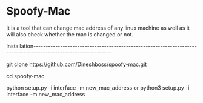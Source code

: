 # Spoofy-Mac
It is a tool that can change mac address of any  linux machine as well as it will also check whether the mac is changed or not.



Installation--------------------------------------------------------------------------------------------------------------

git clone https://github.com/Dineshboss/spoofy-mac.git

cd spoofy-mac

python setup.py -i interface -m new_mac_address  or python3 setup.py -i interface -m new_mac_address






